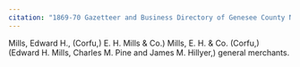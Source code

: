 ```yaml
---
citation: "1869-70 Gazetteer and Business Directory of Genesee County NY, p199, ancestry.com"
---
```

Mills, Edward H., (Corfu,) E. H. Mills & Co.)
Mills, E. H. & Co. (Corfu,) (Edward H. Mills, Charles M. Pine and James M. Hillyer,) general merchants.
